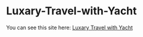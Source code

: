 # Luxary-Travel-with-Yacht
You can see this site here:
[Luxary Travel with Yacht](https://klepalovs.github.io/Luxary-Travel-with-Yacht/)

